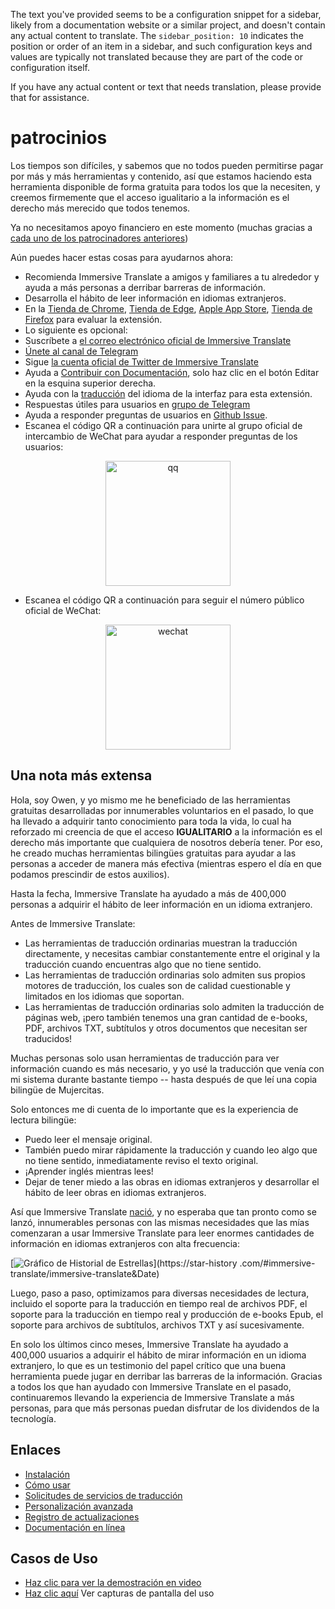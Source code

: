 The text you've provided seems to be a configuration snippet for a sidebar, likely from a documentation website or a similar project, and doesn't contain any actual content to translate. The `sidebar_position: 10` indicates the position or order of an item in a sidebar, and such configuration keys and values are typically not translated because they are part of the code or configuration itself.

If you have any actual content or text that needs translation, please provide that for assistance.

# patrocinios

Los tiempos son difíciles, y sabemos que no todos pueden permitirse pagar por más y más herramientas y contenido, así que estamos haciendo esta herramienta disponible de forma gratuita para todos los que la necesiten, y creemos firmemente que el acceso igualitario a la información es el derecho más merecido que todos tenemos.

Ya no necesitamos apoyo financiero en este momento (muchas gracias a [cada uno de los patrocinadores anteriores](/docs/thanks))

Aún puedes hacer estas cosas para ayudarnos ahora:

- Recomienda Immersive Translate a amigos y familiares a tu alrededor y ayuda a más personas a derribar barreras de información.
- Desarrolla el hábito de leer información en idiomas extranjeros.
- En la [Tienda de Chrome](https://chrome.google.com/webstore/detail/immersive-translate/bpoadfkcbjbfhfodiogcnhhhpibjhbnh), [Tienda de Edge](https://microsoftedge.microsoft.com/addons/detail/amkbmndfnliijdhojkpoglbnaaahippg), [Apple App Store](https://apps.apple.com/app/id6447957425), [Tienda de Firefox](https://addons.mozilla.org/firefox/addon/immersive-translate/) para evaluar la extensión.
- Lo siguiente es opcional:
- Suscríbete a [el correo electrónico oficial de Immersive Translate](https://immersivetranslate.substack.com/)
- [Únete al canal de Telegram](https://t.me/immersivetranslate)
- Sigue [la cuenta oficial de Twitter de Immersive Translate](https://twitter.com/immersivetran)
- Ayuda a [Contribuir con Documentación](https://immersivetranslate.com/), solo haz clic en el botón Editar en la esquina superior derecha.
- Ayuda con la [traducción](https://crowdin.com/project/immersive-translate) del idioma de la interfaz para esta extensión.
- Respuestas útiles para usuarios en [grupo de Telegram](https://t.me/+rq848Z09nehlOTgx)
- Ayuda a responder preguntas de usuarios en [Github Issue](https://github.com/immersive-translate/immersive-translate/issues).
- Escanea el código QR a continuación para unirte al grupo oficial de intercambio de WeChat para ayudar a responder preguntas de los usuarios:

<div align="center">
<img src="/assets/wechat-contact3.jpg" width="200" alt="qq"/>
</div>

- Escanea el código QR a continuación para seguir el número público oficial de WeChat:

<div align="center">
<img src="/assets/wechat-qrcode.jpg" width="200" alt="wechat"/>
</div>

## Una nota más extensa

Hola, soy Owen, y yo mismo me he beneficiado de las herramientas gratuitas desarrolladas por innumerables voluntarios en el pasado, lo que ha llevado a adquirir tanto conocimiento para toda la vida, lo cual ha reforzado mi creencia de que el acceso **IGUALITARIO** a la información es el derecho más importante que cualquiera de nosotros debería tener. Por eso, he creado muchas herramientas bilingües gratuitas para ayudar a las personas a acceder de manera más efectiva (mientras espero el día en que podamos prescindir de estos auxilios).

Hasta la fecha, Immersive Translate ha ayudado a más de 400,000 personas a adquirir el hábito de leer información en un idioma extranjero.

Antes de Immersive Translate:

- Las herramientas de traducción ordinarias muestran la traducción directamente, y necesitas cambiar constantemente entre el original y la traducción cuando encuentras algo que no tiene sentido.
- Las herramientas de traducción ordinarias solo admiten sus propios motores de traducción, los cuales son de calidad cuestionable y limitados en los idiomas que soportan.
- Las herramientas de traducción ordinarias solo admiten la traducción de páginas web, ¡pero también tenemos una gran cantidad de e-books, PDF, archivos TXT, subtítulos y otros documentos que necesitan ser traducidos!

Muchas personas solo usan herramientas de traducción para ver información cuando es más necesario, y yo usé la traducción que venía con mi sistema durante bastante tiempo -- hasta después de que leí una copia bilingüe de Mujercitas.

Solo entonces me di cuenta de lo importante que es la experiencia de lectura bilingüe:

- Puedo leer el mensaje original.
- También puedo mirar rápidamente la traducción y cuando leo algo que no tiene sentido, inmediatamente reviso el texto original.
- ¡Aprender inglés mientras lees!
- Dejar de tener miedo a las obras en idiomas extranjeros y desarrollar el hábito de leer obras en idiomas extranjeros.

Así que Immersive Translate [nació](https://twitter.com/OwenYoungZh/status/1588792579596111872), y no esperaba que tan pronto como se lanzó, innumerables personas con las mismas necesidades que las mías comenzaran a usar Immersive Translate para leer enormes cantidades de información en idiomas extranjeros con alta frecuencia:

[![Gráfico de Historial de Estrellas](https://api.star-history.com/svg?repos=immersive-translate/immersive-translate\&type=Date)](https://star-history .com/#immersive-translate/immersive-translate\&Date)

Luego, paso a paso, optimizamos para diversas necesidades de lectura, incluido el soporte para la traducción en tiempo real de archivos PDF, el soporte para la traducción en tiempo real y producción de e-books Epub, el soporte para archivos de subtítulos, archivos TXT y así sucesivamente.

En solo los últimos cinco meses, Immersive Translate ha ayudado a 400,000 usuarios a adquirir el hábito de mirar información en un idioma extranjero, lo que es un testimonio del papel crítico que una buena herramienta puede jugar en derribar las barreras de la información. Gracias a todos los que han ayudado con Immersive Translate en el pasado, continuaremos llevando la experiencia de Immersive Translate a más personas, para que más personas puedan disfrutar de los dividendos de la tecnología.

## Enlaces

- [Instalación](/docs/installation)
- [Cómo usar](/docs/usage)
- [Solicitudes de servicios de traducción](/docs/services)
- [Personalización avanzada](/docs/advanced)
- [Registro de actualizaciones](/docs/CHANGELOG)
- [Documentación en línea](/docs/installation)

## Casos de Uso

- [Haz clic para ver la demostración en video](https://www.youtube.com/watch?v=sQevumpUprc)
- [Haz clic aquí](/docs/usecase) Ver capturas de pantalla del uso